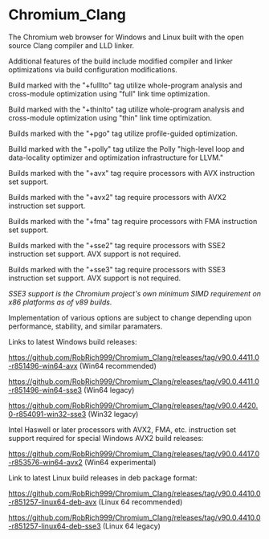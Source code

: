 # Chromium_Clang

The Chromium web browser for Windows and Linux built with the open source Clang compiler and LLD linker.

Additional features of the build include modified compiler and linker optimizations via build configuration modifications.

Build marked with the "+fulllto" tag utilize whole-program analysis and cross-module optimization using "full" link time optimization.

Build marked with the "+thinlto" tag utilize whole-program analysis and cross-module optimization using "thin" link time optimization.

Builds marked with the "+pgo" tag utilize profile-guided optimization.

Builld marked with the "+polly" tag utilize the Polly "high-level loop and data-locality optimizer and optimization infrastructure for LLVM."

Builds marked with the "+avx" tag require processors with AVX instruction set support.

Builds marked with the "+avx2" tag require processors with AVX2 instruction set support.

Builds marked with the "+fma" tag require processors with FMA instruction set support.

Builds marked with the "+sse2" tag require processors with SSE2 instruction set support. AVX support is not required.

Builds marked with the "+sse3" tag require processors with SSE3 instruction set support. AVX support is not required.

*SSE3 support is the Chromium project's own minimum SIMD requirement on x86 platforms as of v89 builds.*

Implementation of various options are subject to change depending upon performance, stability, and similar paramaters.

Links to latest Windows build releases:

https://github.com/RobRich999/Chromium_Clang/releases/tag/v90.0.4411.0-r851496-win64-avx (Win64 recommended)

https://github.com/RobRich999/Chromium_Clang/releases/tag/v90.0.4411.0-r851496-win64-sse3 (Win64 legacy)

https://github.com/RobRich999/Chromium_Clang/releases/tag/v90.0.4420.0-r854091-win32-sse3 (Win32 legacy)

Intel Haswell or later processors with AVX2, FMA, etc. instruction set support required for special Windows AVX2 build releases:

https://github.com/RobRich999/Chromium_Clang/releases/tag/v90.0.4417.0-r853576-win64-avx2 (Win64 experimental)

Link to latest Linux build releases in deb package format:

https://github.com/RobRich999/Chromium_Clang/releases/tag/v90.0.4410.0-r851257-linux64-deb-avx (Linux 64 recommended)

https://github.com/RobRich999/Chromium_Clang/releases/tag/v90.0.4410.0-r851257-linux64-deb-sse3 (Linux 64 legacy)
